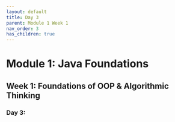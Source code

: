 ```yaml
---
layout: default
title: Day 3
parent: Module 1 Week 1
nav_order: 3
has_children: true
---
```


# Module 1: Java Foundations
## Week 1: Foundations of OOP & Algorithmic Thinking
### Day 3: 